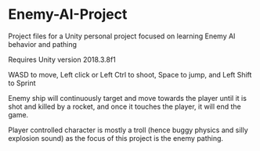 # Enemy-AI-Project
Project files for a Unity personal project focused on learning Enemy AI behavior and pathing

Requires Unity version 2018.3.8f1

WASD to move, Left click or Left Ctrl to shoot, Space to jump, and Left Shift to Sprint

Enemy ship will continuously target and move towards the player until it is shot and killed by a rocket, and once it touches the player, it will end the game.

Player controlled character is mostly a troll (hence buggy physics and silly explosion sound) as the focus of this project is the enemy pathing.